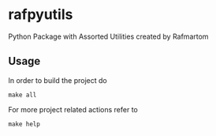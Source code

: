 # rafpyutils

Python Package with Assorted Utilities created by Rafmartom

## Usage

In order to build the project do

```
make all
```

For more project related actions refer to

```
make help
```

